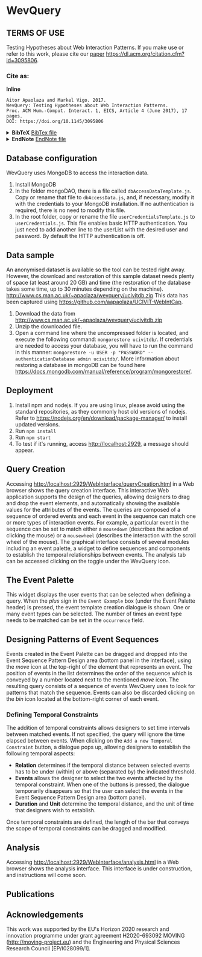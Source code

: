 # WevQuery

## TERMS OF USE

Testing Hypotheses about  Web Interaction Patterns. If you make use or refer to this work, please cite our [paper](https://dl.acm.org/citation.cfm?id=3095806) <https://dl.acm.org/citation.cfm?id=3095806>.

### Cite as:

**Inline**
```
Aitor Apaolaza and Markel Vigo. 2017.
WevQuery: Testing Hypotheses about Web Interaction Patterns. 
Proc. ACM Hum.-Comput. Interact. 1, EICS, Article 4 (June 2017), 17 pages. 
DOI: https://doi.org/10.1145/3095806
```

<details>
 <summary><b>BibTeX</b> <a href="cite/WevQuery.bib">BibTex file</a></summary>
 <pre>
@article{Apaolaza:2017:WTH:3120954.3095806,
 author = {Apaolaza, Aitor and Vigo, Markel},
 title = {WevQuery: Testing Hypotheses About Web Interaction Patterns},
 journal = {Proc. ACM Hum.-Comput. Interact.},
 issue_date = {June 2017},
 volume = {1},
 number = {EICS},
 month = jun,
 year = {2017},
 issn = {2573-0142},
 pages = {4:1--4:17},
 articleno = {4},
 numpages = {17},
 url = {http://doi.acm.org/10.1145/3095806},
 doi = {10.1145/3095806},
 acmid = {3095806},
 publisher = {ACM},
 address = {New York, NY, USA},
 keywords = {a/b testing, hypothesis testing, usability, user interface evaluation, web},
}
</pre>
</details>


<details>
 <summary><b>EndNote</b> <a href="cite/WevQuery.enw">EndNote file</a></summary>
 <pre>
%0 Journal Article
%1 3095806
%A Aitor Apaolaza
%A Markel Vigo 
%T WevQuery: Testing Hypotheses about Web Interaction Patterns
%J Proc. ACM Hum.-Comput. Interact.
%@ 2573-0142
%V 1
%N EICS
%P 1-17
%D 2017
%R 10.1145/3095806
%I ACM
</pre>
</details>


## Database configuration

WevQuery uses MongoDB to access the interaction data.
1. Install MongoDB
1. In the folder mongoDAO, there is a file called `dbAccessDataTemplate.js`. Copy or rename that file to `dbAccessData.js`, and, if necessary, modify it with the credentials to your MongoDB installation. If no authentication is required, there is no need to modify this file.
1. In the root folder, copy or rename the file `userCredentialsTemplate.js` to `userCredentials.js`. This file enables basic HTTP authentication. You just need to add another line to the userList with the desired user and password. By default the HTTP authentication is off.

## Data sample
An anonymised dataset is available so the tool can be tested right away. However, the download and restoration of this sample dataset needs plenty of space (at least around 20 GB) and time (the restoration of the database takes some time, up to 30 minutes depending on the machine).
<http://www.cs.man.ac.uk/~apaolaza/wevquery/ucivitdb.zip>
This data has been captured using <https://github.com/aapaolaza/UCIVIT-WebIntCap>.
1. Download the data from <http://www.cs.man.ac.uk/~apaolaza/wevquery/ucivitdb.zip>
1. Unzip the downloaded file.
1. Open a command line where the uncompressed folder is located, and execute the following command: `mongorestore ucivitdb/`. If credentials are needed to access your database, you will have to run the command in this manner: `mongorestore -u USER -p "PASSWORD" --authenticationDatabase admin ucivitdb/`. More information about restoring a database in mongoDB can be found here <https://docs.mongodb.com/manual/reference/program/mongorestore/>.

## Deployment

1. Install npm and nodejs. If you are using linux, please avoid using the standard repositories, as they commonly host old versions of nodejs. Refer to <https://nodejs.org/en/download/package-manager/> to install updated versions.
1. Run `npm install`
1. Run `npm start`
1. To test if it's running, access <http://localhost:2929>, a message should appear.

## Query Creation

Accessing <http://localhost:2929/WebInterface/queryCreation.html> in a Web browser shows the query creation interface.
This interactive Web application supports the design of the queries, allowing designers to drag and drop the event elements, and automatically showing the available values for the attributes of the events. The queries are composed of a sequence of ordered events and each event in the sequence can match one or more types of interaction events. For example, a particular event in the sequence can be set to match either a `mousedown` (describes the action of clicking the mouse) or a `mousewheel` (describes the interaction with the scroll wheel of the mouse). The graphical interface consists of several modules including an event palette, a widget to define sequences and components to establish the temporal relationships between events. The analysis tab can be accessed clicking on the toggle under the WevQuery icon.

## The Event Palette

This widget displays the user events that can be selected when defining a query. When the *plus* sign in the `Event Example` box (under the Event Palette header) is pressed, the event template creation dialogue is shown. One or many event types can be selected. The number of times an event type needs to be matched can be set in the `occurrence` field.

## Designing Patterns of Event Sequences

Events created in the Event Palette can be dragged and dropped into the Event Sequence Pattern Design area (bottom panel in the interface), using the *move* icon at the top-right of the element that represents an event. The position of events in the list determines the order of the sequence which is conveyed by a number located next to the mentioned *move* icon. The resulting query consists of a sequence of events WevQuery uses to look for patterns that match the sequence. Events can also be discarded clicking on the *bin* icon located at the bottom-right corner of each event.

### Defining Temporal Constraints

The addition of temporal constraints allows designers to set time intervals between matched events. If not specified, the query will ignore the time elapsed between events. When clicking on the `Add a new Temporal Constraint` button, a dialogue pops up, allowing designers to establish the following temporal aspects:

* **Relation** determines if the temporal distance between selected events has to be under (within) or above (separated by) the indicated threshold.
* **Events** allows the designer to select the two events affected by the temporal constraint. When one of the buttons is pressed, the dialogue temporarily disappears so that the user can select the events in the Event Sequence Pattern Design area (bottom panel).
* **Duration** and **Unit** determine the temporal distance, and the unit of time that designers wish to establish.

Once temporal constraints are defined, the length of the bar that conveys the scope of temporal constraints can be dragged and modified.


## Analysis

Accessing <http://localhost:2929/WebInterface/analysis.html> in a Web browser shows the analysis interface.
This interface is under construction, and instructions will come soon.

## Publications

## Acknowledgements

This work was supported by the EU's Horizon 2020 research and innovation programme under grant agreement H2020-693092 MOVING (<http://moving-project.eu>) and the Engineering and Physical Sciences Research Council [EP/I028099/1].
